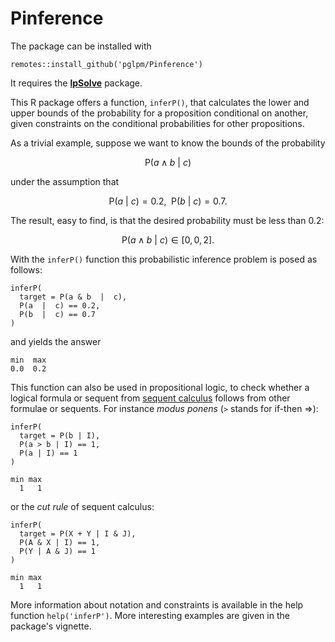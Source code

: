 # Pinference

The package can be installed with
```
remotes::install_github('pglpm/Pinference')
```

It requires the [**lpSolve**](https://cran.r-project.org/package=lpSolve) package.

    

This R package offers a function, `inferP()`, that calculates the lower and upper bounds of the probability for a proposition conditional on another, given constraints on the conditional probabilities for other propositions.

As a trivial example, suppose we want to know the bounds of the probability

$$
\mathrm{P}(a \land b\  \vert\  c)
$$

under the assumption that

$$
\mathrm{P}(a\  \vert\  c) = 0.2  ,\enspace
\mathrm{P}(b\  \vert\  c) = 0.7  .
$$

The result, easy to find, is that the desired probability must be less than $0.2$:

$$
\mathrm{P}(a \land b\  \vert\  c) \in [0, 0,2]  .
$$

With the `inferP()` function this probabilistic inference problem is posed as follows:
```
inferP(
  target = P(a & b  |  c),
  P(a  |  c) == 0.2,
  P(b  |  c) == 0.7
)
```
and yields the answer
```
min  max
0.0  0.2
```

This function can also be used in propositional logic, to check whether a logical formula or sequent from [sequent calculus](https://encyclopediaofmath.org/wiki/Sequent_calculus) follows from other formulae or sequents. For instance *modus ponens* (` > ` stands for if-then $\Rightarrow$):
```
inferP(
  target = P(b | I),
  P(a > b | I) == 1,
  P(a | I) == 1
)

min max 
  1   1 
```
or the *cut rule* of sequent calculus:
```
inferP(
  target = P(X + Y | I & J),
  P(A & X | I) == 1,
  P(Y | A & J) == 1
)

min max 
  1   1 
```


More information about notation and constraints is available in the help function `help('inferP')`. More interesting examples are given in the package's vignette.

